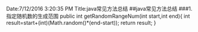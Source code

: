Date:7/12/2016 3:20:35 PM 
Title:java常见方法总结
##java常见方法总结
###1.指定随机数的生成范围
	public int getRandomRangeNum(int start,int end){
       int result=start+(int)(Math.random()*(end-start));
       return result;
	}